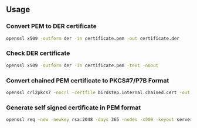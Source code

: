 ## Usage

### Convert PEM to DER certificate

```bash
openssl x509 -outform der -in certificate.pem -out certificate.der
```


### Check DER certificate

```bash
openssl x509 -outform der -in certificate.pem -text -noout

```

### Convert chained PEM certificate to PKCS#7/P7B Format

```bash
openssl crl2pkcs7 -nocrl -certfile birdstep.internal.chained.cert -out birdstep.internal.chained.p7b
```

### Generate self signed certificate in PEM format

```bash
openssl req -new -newkey rsa:2048 -days 365 -nodes -x509 -keyout server.key -out server.crt
```
